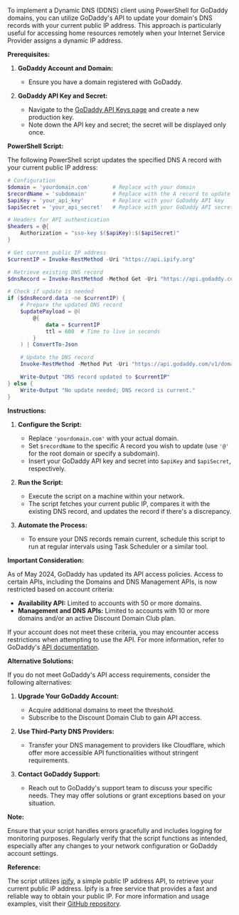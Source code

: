 To implement a Dynamic DNS (DDNS) client using PowerShell for GoDaddy domains, you can utilize GoDaddy's API to update your domain's DNS records with your current public IP address. This approach is particularly useful for accessing home resources remotely when your Internet Service Provider assigns a dynamic IP address.

**Prerequisites:**

1. **GoDaddy Account and Domain:**
   - Ensure you have a domain registered with GoDaddy.

2. **GoDaddy API Key and Secret:**
   - Navigate to the [GoDaddy API Keys page](https://developer.godaddy.com/keys) and create a new production key.
   - Note down the API key and secret; the secret will be displayed only once.

**PowerShell Script:**

The following PowerShell script updates the specified DNS A record with your current public IP address:

```powershell
# Configuration
$domain = 'yourdomain.com'       # Replace with your domain
$recordName = 'subdomain'        # Replace with the A record to update (use '@' for the root domain)
$apiKey = 'your_api_key'         # Replace with your GoDaddy API key
$apiSecret = 'your_api_secret'   # Replace with your GoDaddy API secret

# Headers for API authentication
$headers = @{
    Authorization = "sso-key $($apiKey):$($apiSecret)"
}

# Get current public IP address
$currentIP = Invoke-RestMethod -Uri "https://api.ipify.org"

# Retrieve existing DNS record
$dnsRecord = Invoke-RestMethod -Method Get -Uri "https://api.godaddy.com/v1/domains/$domain/records/A/$recordName" -Headers $headers

# Check if update is needed
if ($dnsRecord.data -ne $currentIP) {
    # Prepare the updated DNS record
    $updatePayload = @(
        @{
            data = $currentIP
            ttl = 600  # Time to live in seconds
        }
    ) | ConvertTo-Json

    # Update the DNS record
    Invoke-RestMethod -Method Put -Uri "https://api.godaddy.com/v1/domains/$domain/records/A/$recordName" -Headers $headers -Body $updatePayload -ContentType "application/json"

    Write-Output "DNS record updated to $currentIP"
} else {
    Write-Output "No update needed; DNS record is current."
}
```

**Instructions:**

1. **Configure the Script:**
   - Replace `'yourdomain.com'` with your actual domain.
   - Set `$recordName` to the specific A record you wish to update (use `'@'` for the root domain or specify a subdomain).
   - Insert your GoDaddy API key and secret into `$apiKey` and `$apiSecret`, respectively.

2. **Run the Script:**
   - Execute the script on a machine within your network.
   - The script fetches your current public IP, compares it with the existing DNS record, and updates the record if there's a discrepancy.

3. **Automate the Process:**
   - To ensure your DNS records remain current, schedule this script to run at regular intervals using Task Scheduler or a similar tool.

**Important Consideration:**

As of May 2024, GoDaddy has updated its API access policies. Access to certain APIs, including the Domains and DNS Management APIs, is now restricted based on account criteria:

- **Availability API:** Limited to accounts with 50 or more domains.
- **Management and DNS APIs:** Limited to accounts with 10 or more domains and/or an active Discount Domain Club plan.

If your account does not meet these criteria, you may encounter access restrictions when attempting to use the API. For more information, refer to GoDaddy's [API documentation](https://developer.godaddy.com/doc/endpoint/domains).

**Alternative Solutions:**

If you do not meet GoDaddy's API access requirements, consider the following alternatives:

1. **Upgrade Your GoDaddy Account:**
   - Acquire additional domains to meet the threshold.
   - Subscribe to the Discount Domain Club to gain API access.

2. **Use Third-Party DNS Providers:**
   - Transfer your DNS management to providers like Cloudflare, which offer more accessible API functionalities without stringent requirements.

3. **Contact GoDaddy Support:**
   - Reach out to GoDaddy's support team to discuss your specific needs. They may offer solutions or grant exceptions based on your situation.

**Note:**

Ensure that your script handles errors gracefully and includes logging for monitoring purposes. Regularly verify that the script functions as intended, especially after any changes to your network configuration or GoDaddy account settings.

**Reference:**

The script utilizes [ipify](https://www.ipify.org/), a simple public IP address API, to retrieve your current public IP address. Ipify is a free service that provides a fast and reliable way to obtain your public IP. For more information and usage examples, visit their [GitHub repository](https://github.com/rdegges/ipify-api). 
